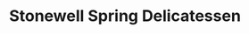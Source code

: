 ---
title: "Stonewell Spring Delicatessen"
url: /lancaster/stonewell-spring-delicatessen/
shop: deli
---